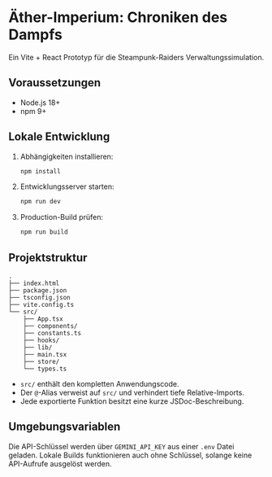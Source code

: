 # Äther-Imperium: Chroniken des Dampfs

Ein Vite + React Prototyp für die Steampunk-Raiders Verwaltungssimulation.

## Voraussetzungen

- Node.js 18+
- npm 9+

## Lokale Entwicklung

1. Abhängigkeiten installieren:
   ```bash
   npm install
   ```
2. Entwicklungsserver starten:
   ```bash
   npm run dev
   ```
3. Production-Build prüfen:
   ```bash
   npm run build
   ```

## Projektstruktur

```
.
├── index.html
├── package.json
├── tsconfig.json
├── vite.config.ts
└── src/
    ├── App.tsx
    ├── components/
    ├── constants.ts
    ├── hooks/
    ├── lib/
    ├── main.tsx
    ├── store/
    └── types.ts
```

- `src/` enthält den kompletten Anwendungscode.
- Der `@`-Alias verweist auf `src/` und verhindert tiefe Relative-Imports.
- Jede exportierte Funktion besitzt eine kurze JSDoc-Beschreibung.

## Umgebungsvariablen

Die API-Schlüssel werden über `GEMINI_API_KEY` aus einer `.env` Datei geladen. Lokale Builds funktionieren auch ohne Schlüssel,
solange keine API-Aufrufe ausgelöst werden.

